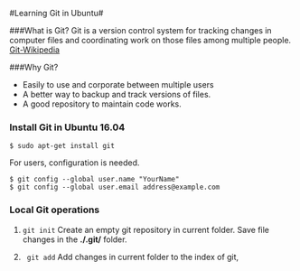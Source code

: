 #Learning Git in Ubuntu#

###What is Git?
Git is a version control system for tracking changes in computer files and coordinating work on those files among multiple people. [Git-Wikipedia](https://en.wikipedia.org/wiki/Git)

###Why Git?
- Easily to use and corporate between multiple users
- A better way to backup and track versions of files.
- A good repository to maintain code works. 
 
### Install Git in Ubuntu 16.04 ###

```
$ sudo apt-get install git
```
For users, configuration is needed.

```
$ git config --global user.name "YourName"
$ git config --global user.email address@example.com
```

### Local Git operations 
1. ```git init```
Create an empty git repository in current folder. Save file changes in the **./.git/** folder. 

2. ``` git add```
Add changes in current folder to the index of git,
